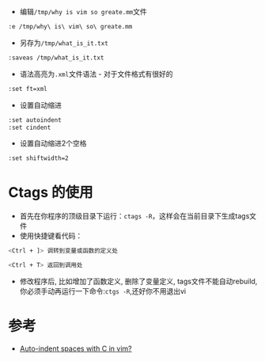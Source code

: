 * 编辑`/tmp/why is vim so greate.mm`文件

```bash
:e /tmp/why\ is\ vim\ so\ greate.mm
```

* 另存为`/tmp/what_is_it.txt`

```bash
:saveas /tmp/what_is_it.txt
```

* 语法高亮为`.xml`文件语法 - 对于文件格式有很好的

```bash
:set ft=xml
```

* 设置自动缩进

```bash
:set autoindent
:set cindent
```

* 设置自动缩进2个空格

```bash
:set shiftwidth=2
```

# Ctags 的使用

* 首先在你程序的顶级目录下运行：`ctags -R`，这样会在当前目录下生成tags文件
* 使用快捷键看代码：

```bash
<Ctrl + ]> 调转到变量或函数的定义处

<Ctrl + T> 返回到调用处
```

* 修改程序后, 比如增加了函数定义, 删除了变量定义, tags文件不能自动rebuild, 你必须手动再运行一下命令:`ctgs -R`,还好你不用退出vi



# 参考

* [Auto-indent spaces with C in vim?](http://stackoverflow.com/questions/97694/auto-indent-spaces-with-c-in-vim)